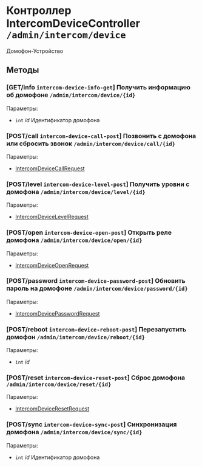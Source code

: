 # Контроллер IntercomDeviceController `/admin/intercom/device`

Домофон-Устройство

## Методы

### [GET/info `intercom-device-info-get`] Получить информацию об домофоне `/admin/intercom/device/{id}`

Параметры: 

- `int` *id* Идентификатор домофона

### [POST/call `intercom-device-call-post`] Позвонить с домофона или сбросить звонок `/admin/intercom/device/call/{id}`

Параметры: 

- [IntercomDeviceCallRequest](../OBJECT.md#IntercomDeviceCallRequest) 

### [POST/level `intercom-device-level-post`] Получить уровни с домофона `/admin/intercom/device/level/{id}`

Параметры: 

- [IntercomDeviceLevelRequest](../OBJECT.md#IntercomDeviceLevelRequest) 

### [POST/open `intercom-device-open-post`] Открыть реле домофона `/admin/intercom/device/open/{id}`

Параметры: 

- [IntercomDeviceOpenRequest](../OBJECT.md#IntercomDeviceOpenRequest) 

### [POST/password `intercom-device-password-post`] Обновить пароль на домофоне `/admin/intercom/device/password/{id}`

Параметры: 

- [IntercomDevicePasswordRequest](../OBJECT.md#IntercomDevicePasswordRequest) 

### [POST/reboot `intercom-device-reboot-post`] Перезапустить домофон `/admin/intercom/device/reboot/{id}`

Параметры: 

- `int` *id*

### [POST/reset `intercom-device-reset-post`] Сброс домофона `/admin/intercom/device/reset/{id}`

Параметры: 

- [IntercomDeviceResetRequest](../OBJECT.md#IntercomDeviceResetRequest) 

### [POST/sync `intercom-device-sync-post`] Синхронизация домофона `/admin/intercom/device/sync/{id}`

Параметры: 

- `int` *id* Идентификатор домофона
